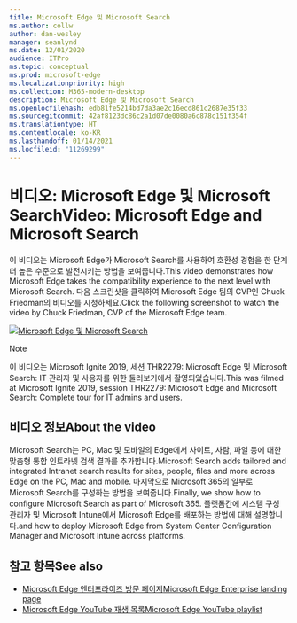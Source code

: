 ```yaml
---
title: Microsoft Edge 및 Microsoft Search
ms.author: collw
author: dan-wesley
manager: seanlynd
ms.date: 12/01/2020
audience: ITPro
ms.topic: conceptual
ms.prod: microsoft-edge
ms.localizationpriority: high
ms.collection: M365-modern-desktop
description: Microsoft Edge 및 Microsoft Search
ms.openlocfilehash: edb81fe5214bd7da3ae2c16ecd861c2687e35f33
ms.sourcegitcommit: 42af8123dc86c2a1d07de0080a6c878c151f354f
ms.translationtype: HT
ms.contentlocale: ko-KR
ms.lasthandoff: 01/14/2021
ms.locfileid: "11269299"
---
```

# <span data-ttu-id="423b4-103">비디오: Microsoft Edge 및 Microsoft Search</span><span class="sxs-lookup"><span data-stu-id="423b4-103">Video: Microsoft Edge and Microsoft Search</span></span>

<span data-ttu-id="423b4-104">이 비디오는 Microsoft Edge가 Microsoft Search를 사용하여 호환성 경험을 한 단계 더 높은 수준으로 발전시키는 방법을 보여줍니다.</span><span class="sxs-lookup"><span data-stu-id="423b4-104">This video demonstrates how Microsoft Edge takes the compatibility experience to the next level with Microsoft Search.</span></span> <span data-ttu-id="423b4-105">다음 스크린샷을 클릭하여 Microsoft Edge 팀의 CVP인 Chuck Friedman의 비디오를 시청하세요.</span><span class="sxs-lookup"><span data-stu-id="423b4-105">Click the following screenshot to watch the video by Chuck Friedman, CVP of the Microsoft Edge team.</span></span>

[![Microsoft Edge 및 Microsoft Search](https://res.cloudinary.com/marcomontalbano/image/upload/v1592253564/video_to_markdown/images/youtube--7LfNqmJkeTM-c05b58ac6eb4c4700831b2b3070cd403.jpg)](http://www.youtube.com/watch?v=7LfNqmJkeTM "Microsoft Edge and Microsoft Search")

> [!NOTE]
> <span data-ttu-id="423b4-107">이 비디오는 Microsoft Ignite 2019, 세션 THR2279: Microsoft Edge 및 Microsoft Search: IT 관리자 및 사용자를 위한 둘러보기에서 촬영되었습니다.</span><span class="sxs-lookup"><span data-stu-id="423b4-107">This was filmed at Microsoft Ignite 2019, session THR2279: Microsoft Edge and Microsoft Search: Complete tour for IT admins and users.</span></span>

## <span data-ttu-id="423b4-108">비디오 정보</span><span class="sxs-lookup"><span data-stu-id="423b4-108">About the video</span></span>

<span data-ttu-id="423b4-109">Microsoft Search는 PC, Mac 및 모바일의 Edge에서 사이트, 사람, 파일 등에 대한 맞춤형 통합 인트라넷 검색 결과를 추가합니다.</span><span class="sxs-lookup"><span data-stu-id="423b4-109">Microsoft Search adds tailored and integrated Intranet search results for sites, people, files and more across Edge on the PC, Mac and mobile.</span></span> <span data-ttu-id="423b4-110">마지막으로 Microsoft 365의 일부로 Microsoft Search를 구성하는 방법을 보여줍니다.</span><span class="sxs-lookup"><span data-stu-id="423b4-110">Finally, we show how to configure Microsoft Search as part of Microsoft 365.</span></span> <span data-ttu-id="423b4-111">플랫폼간에 시스템 구성 관리자 및 Microsoft Intune에서 Microsoft Edge를 배포하는 방법에 대해 설명합니다.</span><span class="sxs-lookup"><span data-stu-id="423b4-111">and how to deploy Microsoft Edge from System Center Configuration Manager and Microsoft Intune across platforms.</span></span>

## <span data-ttu-id="423b4-112">참고 항목</span><span class="sxs-lookup"><span data-stu-id="423b4-112">See also</span></span>

- [<span data-ttu-id="423b4-113">Microsoft Edge 엔터프라이즈 방문 페이지</span><span class="sxs-lookup"><span data-stu-id="423b4-113">Microsoft Edge Enterprise landing page</span></span>](https://aka.ms/EdgeEnterprise)
- [<span data-ttu-id="423b4-114">Microsoft Edge YouTube 재생 목록</span><span class="sxs-lookup"><span data-stu-id="423b4-114">Microsoft Edge YouTube playlist</span></span>](https://www.youtube.com/playlist?list=PLXtHYVsvn_b-uXh1tMeYpT-0iD8tD3tFy)
